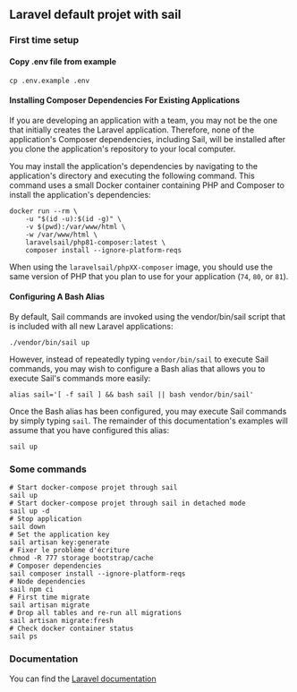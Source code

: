 ## Laravel default projet with sail

### First time setup

#### Copy .env file from example
```shell
cp .env.example .env
```

#### Installing Composer Dependencies For Existing Applications

If you are developing an application with a team, you may not be the one that initially creates the Laravel application. Therefore, none of the application's Composer dependencies, including Sail, will be installed after you clone the application's repository to your local computer.

You may install the application's dependencies by navigating to the application's directory and executing the following command. This command uses a small Docker container containing PHP and Composer to install the application's dependencies:
```shell
docker run --rm \
    -u "$(id -u):$(id -g)" \
    -v $(pwd):/var/www/html \
    -w /var/www/html \
    laravelsail/php81-composer:latest \
    composer install --ignore-platform-reqs
```

When using the `laravelsail/phpXX-composer` image, you should use the same version of PHP that you plan to use for your application (`74`, `80`, or `81`).

#### Configuring A Bash Alias

By default, Sail commands are invoked using the vendor/bin/sail script that is included with all new Laravel applications:

```shell
./vendor/bin/sail up
```

However, instead of repeatedly typing `vendor/bin/sail` to execute Sail commands, you may wish to configure a Bash alias that allows you to execute Sail's commands more easily:
```shell
alias sail='[ -f sail ] && bash sail || bash vendor/bin/sail'
```

Once the Bash alias has been configured, you may execute Sail commands by simply typing `sail`. The remainder of this documentation's examples will assume that you have configured this alias:

```shell
sail up
```

### Some commands

```shell
# Start docker-compose projet through sail
sail up
# Start docker-compose projet through sail in detached mode
sail up -d
# Stop application
sail down
# Set the application key
sail artisan key:generate
# Fixer le problème d'écriture
chmod -R 777 storage bootstrap/cache
# Composer dependencies
sail composer install --ignore-platform-reqs
# Node dependencies
sail npm ci
# First time migrate
sail artisan migrate
# Drop all tables and re-run all migrations
sail artisan migrate:fresh
# Check docker container status
sail ps
```

### Documentation

You can find the [Laravel documentation](https://laravel.com/docs/8.x/installation)
